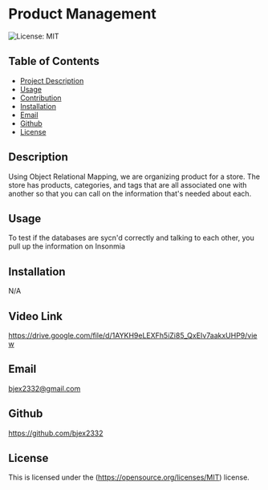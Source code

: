 
    
# Product Management

![License: MIT](https://img.shields.io/badge/License-MIT-yellow.svg)

## Table of Contents
- [Project Description](#Description)
- [Usage](#Usage)
- [Contribution](#Contribution)
- [Installation](#Installation)
- [Email](#Email)
- [Github](#Github)
- [License](#License)

## Description
Using Object Relational Mapping, we are organizing product for a store.  The store has products, categories, and tags that are all associated one with another so that you can call on the information that's needed about each. 

## Usage
To test if the databases are sycn'd correctly and talking to each other, you pull up the information on Insonmia

## Installation
N/A

## Video Link
https://drive.google.com/file/d/1AYKH9eLEXFh5iZi85_QxEIv7aakxUHP9/view

## Email
bjex2332@gmail.com

## Github
https://github.com/bjex2332

## License
This is licensed under the (https://opensource.org/licenses/MIT) license.
    